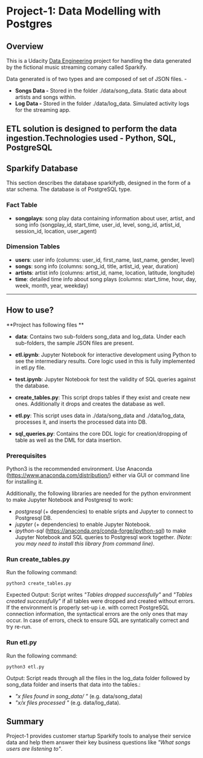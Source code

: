 # Project-1: Data Modelling with Postgres

## Overview

This is a Udacity [Data Engineering](https://www.udacity.com/course/data-engineer-nanodegree--nd027 "Data Engineering") project for handling the data generated by the fictional music streaming comany called Sparkify.

 Data generated is of two types and are composed of set of JSON files. -
* **Songs Data -** Stored in the folder ./data/song_data. Static data about artists and songs within.
* **Log Data -** Stored in the folder ./data/log_data. Simulated activity logs for the streaming app.

ETL solution is designed to perform the data ingestion.Technologies used - Python, SQL, PostgreSQL
---

## Sparkify Database

This section describes the database sparkifydb, designed in the form of a star schema. The database is of PostgreSQL type.

### Fact Table
* **songplays**: song play data containing information about user, artist, and song info (songplay_id, start_time, user_id, level, song_id, artist_id, session_id, location, user_agent)

### Dimension Tables

* **users**: user info (columns: user_id, first_name, last_name, gender, level)
* **songs**: song info (columns: song_id, title, artist_id, year, duration)
* **artists**: artist info (columns: artist_id, name, location, latitude, longitude)
* **time**: detailed time info about song plays (columns: start_time, hour, day, week, month, year, weekday)

---
## How to use?
**Project has following files **

* **data**: Contains two sub-folders song_data and log_data. Under each sub-folders, the sample JSON files are present.
* **etl.ipynb**: Jupyter Notebook for interactive development using Python to see the intermediary results. Core logic used in this is fully implemented in etl.py file.

* **test.ipynb**: Jupyter Notebook for test the validity of SQL queries against the database.
* **create_tables.py**: This script drops tables if they exist and create new ones. Additionally it drops and creates the database as well.
* **etl.py**: This script uses data in ./data/song_data and ./data/log_data, processes it, and inserts the processed data into DB.
* **sql_queries.py**: Contains the core DDL logic for creation/dropping of table as well as the DML for data insertion.

### Prerequisites
Python3 is the recommended environment. Use Anaconda (https://www.anaconda.com/distribution/) either via GUI or command line for installing it.

Additionally, the following libraries are needed for the python environment to make Jupyter Notebook and Postgresql to work:

 

* _postgresql_ (+ dependencies) to enable sripts and Jupyter to connect to Postgresql DB.
* _jupyter_ (+ dependencies) to enable Jupyter Notebook.
* _ipython-sql_ (https://anaconda.org/conda-forge/ipython-sql) to make Jupyter Notebook and SQL queries to Postgresql work together. _(Note: you may need to install this library from command line)_.

### Run create_tables.py
Run the following command:

`python3 create_tables.py`

Expected Output: Script writes _"Tables dropped successfully"_ and _"Tables created successfully"_ if all tables were dropped and created without errors.
If the environment is properly set-up i.e. with correct PostgreSQL connection information, the syntactical errors are the only ones that may occur. In case of errors, check to ensure SQL are syntatically correct and try re-run.

### Run etl.py
Run the following command:

`python3 etl.py`

Output: Script reads through all the files in the log_data folder followed by song_data folder and inserts that data into the tables.:
* _"x files found in song_data/ "_ (e.g. data/song_data)
* _"x/x files processed "_ (e.g. data/log_data).

## Summary
Project-1 provides customer startup Sparkify tools to analyse their service data and help them answer their key business questions like _"What songs users are listening to"_.
